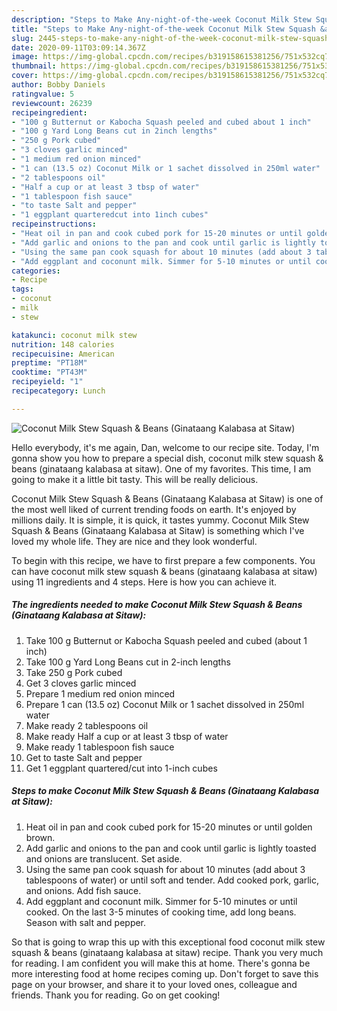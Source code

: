 ```yaml
---
description: "Steps to Make Any-night-of-the-week Coconut Milk Stew Squash &amp;amp; Beans (Ginataang Kalabasa at Sitaw)"
title: "Steps to Make Any-night-of-the-week Coconut Milk Stew Squash &amp;amp; Beans (Ginataang Kalabasa at Sitaw)"
slug: 2445-steps-to-make-any-night-of-the-week-coconut-milk-stew-squash-and-amp-beans-ginataang-kalabasa-at-sitaw
date: 2020-09-11T03:09:14.367Z
image: https://img-global.cpcdn.com/recipes/b319158615381256/751x532cq70/coconut-milk-stew-squash-beans-ginataang-kalabasa-at-sitaw-recipe-main-photo.jpg
thumbnail: https://img-global.cpcdn.com/recipes/b319158615381256/751x532cq70/coconut-milk-stew-squash-beans-ginataang-kalabasa-at-sitaw-recipe-main-photo.jpg
cover: https://img-global.cpcdn.com/recipes/b319158615381256/751x532cq70/coconut-milk-stew-squash-beans-ginataang-kalabasa-at-sitaw-recipe-main-photo.jpg
author: Bobby Daniels
ratingvalue: 5
reviewcount: 26239
recipeingredient:
- "100 g Butternut or Kabocha Squash peeled and cubed about 1 inch"
- "100 g Yard Long Beans cut in 2inch lengths"
- "250 g Pork cubed"
- "3 cloves garlic minced"
- "1 medium red onion minced"
- "1 can (13.5 oz) Coconut Milk or 1 sachet dissolved in 250ml water"
- "2 tablespoons oil"
- "Half a cup or at least 3 tbsp of water"
- "1 tablespoon fish sauce"
- "to taste Salt and pepper"
- "1 eggplant quarteredcut into 1inch cubes"
recipeinstructions:
- "Heat oil in pan and cook cubed pork for 15-20 minutes or until golden brown."
- "Add garlic and onions to the pan and cook until garlic is lightly toasted and onions are translucent. Set aside."
- "Using the same pan cook squash for about 10 minutes (add about 3 tablespoons of water) or until soft and tender. Add cooked pork, garlic, and onions. Add fish sauce."
- "Add eggplant and coconunt milk. Simmer for 5-10 minutes or until cooked. On the last 3-5 minutes of cooking time, add long beans. Season with salt and pepper."
categories:
- Recipe
tags:
- coconut
- milk
- stew

katakunci: coconut milk stew 
nutrition: 148 calories
recipecuisine: American
preptime: "PT18M"
cooktime: "PT43M"
recipeyield: "1"
recipecategory: Lunch

---
```



![Coconut Milk Stew Squash &amp; Beans (Ginataang Kalabasa at Sitaw)](https://img-global.cpcdn.com/recipes/b319158615381256/751x532cq70/coconut-milk-stew-squash-beans-ginataang-kalabasa-at-sitaw-recipe-main-photo.jpg)

Hello everybody, it's me again, Dan, welcome to our recipe site. Today, I'm gonna show you how to prepare a special dish, coconut milk stew squash &amp; beans (ginataang kalabasa at sitaw). One of my favorites. This time, I am going to make it a little bit tasty. This will be really delicious.



Coconut Milk Stew Squash &amp; Beans (Ginataang Kalabasa at Sitaw) is one of the most well liked of current trending foods on earth. It's enjoyed by millions daily. It is simple, it is quick, it tastes yummy. Coconut Milk Stew Squash &amp; Beans (Ginataang Kalabasa at Sitaw) is something which I've loved my whole life. They are nice and they look wonderful.


To begin with this recipe, we have to first prepare a few components. You can have coconut milk stew squash &amp; beans (ginataang kalabasa at sitaw) using 11 ingredients and 4 steps. Here is how you can achieve it.

<!--inarticleads1-->

##### The ingredients needed to make Coconut Milk Stew Squash &amp; Beans (Ginataang Kalabasa at Sitaw):

1. Take 100 g Butternut or Kabocha Squash peeled and cubed (about 1 inch)
1. Take 100 g Yard Long Beans cut in 2-inch lengths
1. Take 250 g Pork cubed
1. Get 3 cloves garlic minced
1. Prepare 1 medium red onion minced
1. Prepare 1 can (13.5 oz) Coconut Milk or 1 sachet dissolved in 250ml water
1. Make ready 2 tablespoons oil
1. Make ready Half a cup or at least 3 tbsp of water
1. Make ready 1 tablespoon fish sauce
1. Get to taste Salt and pepper
1. Get 1 eggplant quartered/cut into 1-inch cubes




<!--inarticleads2-->

##### Steps to make Coconut Milk Stew Squash &amp; Beans (Ginataang Kalabasa at Sitaw):

1. Heat oil in pan and cook cubed pork for 15-20 minutes or until golden brown.
1. Add garlic and onions to the pan and cook until garlic is lightly toasted and onions are translucent. Set aside.
1. Using the same pan cook squash for about 10 minutes (add about 3 tablespoons of water) or until soft and tender. Add cooked pork, garlic, and onions. Add fish sauce.
1. Add eggplant and coconunt milk. Simmer for 5-10 minutes or until cooked. On the last 3-5 minutes of cooking time, add long beans. Season with salt and pepper.




So that is going to wrap this up with this exceptional food coconut milk stew squash &amp; beans (ginataang kalabasa at sitaw) recipe. Thank you very much for reading. I am confident you will make this at home. There's gonna be more interesting food at home recipes coming up. Don't forget to save this page on your browser, and share it to your loved ones, colleague and friends. Thank you for reading. Go on get cooking!
